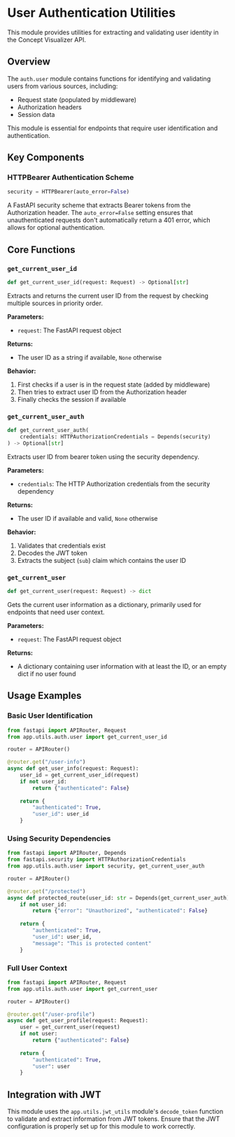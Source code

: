 # User Authentication Utilities

This module provides utilities for extracting and validating user identity in the Concept Visualizer API.

## Overview

The `auth.user` module contains functions for identifying and validating users from various sources, including:
- Request state (populated by middleware)
- Authorization headers
- Session data

This module is essential for endpoints that require user identification and authentication.

## Key Components

### HTTPBearer Authentication Scheme

```python
security = HTTPBearer(auto_error=False)
```

A FastAPI security scheme that extracts Bearer tokens from the Authorization header. The `auto_error=False` setting ensures that unauthenticated requests don't automatically return a 401 error, which allows for optional authentication.

## Core Functions

### `get_current_user_id`

```python
def get_current_user_id(request: Request) -> Optional[str]
```

Extracts and returns the current user ID from the request by checking multiple sources in priority order.

**Parameters:**
- `request`: The FastAPI request object

**Returns:**
- The user ID as a string if available, `None` otherwise

**Behavior:**
1. First checks if a user is in the request state (added by middleware)
2. Then tries to extract user ID from the Authorization header
3. Finally checks the session if available

### `get_current_user_auth`

```python
def get_current_user_auth(
    credentials: HTTPAuthorizationCredentials = Depends(security)
) -> Optional[str]
```

Extracts user ID from bearer token using the security dependency.

**Parameters:**
- `credentials`: The HTTP Authorization credentials from the security dependency

**Returns:**
- The user ID if available and valid, `None` otherwise

**Behavior:**
1. Validates that credentials exist
2. Decodes the JWT token
3. Extracts the subject (`sub`) claim which contains the user ID

### `get_current_user`

```python
def get_current_user(request: Request) -> dict
```

Gets the current user information as a dictionary, primarily used for endpoints that need user context.

**Parameters:**
- `request`: The FastAPI request object

**Returns:**
- A dictionary containing user information with at least the ID, or an empty dict if no user found

## Usage Examples

### Basic User Identification

```python
from fastapi import APIRouter, Request
from app.utils.auth.user import get_current_user_id

router = APIRouter()

@router.get("/user-info")
async def get_user_info(request: Request):
    user_id = get_current_user_id(request)
    if not user_id:
        return {"authenticated": False}
    
    return {
        "authenticated": True,
        "user_id": user_id
    }
```

### Using Security Dependencies

```python
from fastapi import APIRouter, Depends
from fastapi.security import HTTPAuthorizationCredentials
from app.utils.auth.user import security, get_current_user_auth

router = APIRouter()

@router.get("/protected")
async def protected_route(user_id: str = Depends(get_current_user_auth)):
    if not user_id:
        return {"error": "Unauthorized", "authenticated": False}
    
    return {
        "authenticated": True,
        "user_id": user_id,
        "message": "This is protected content"
    }
```

### Full User Context

```python
from fastapi import APIRouter, Request
from app.utils.auth.user import get_current_user

router = APIRouter()

@router.get("/user-profile")
async def get_user_profile(request: Request):
    user = get_current_user(request)
    if not user:
        return {"authenticated": False}
    
    return {
        "authenticated": True,
        "user": user
    }
```

## Integration with JWT

This module uses the `app.utils.jwt_utils` module's `decode_token` function to validate and extract information from JWT tokens. Ensure that the JWT configuration is properly set up for this module to work correctly. 